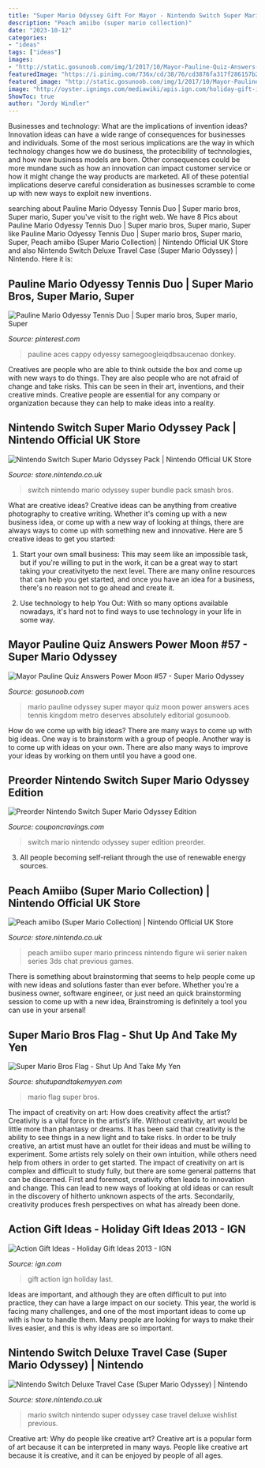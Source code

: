 ```yaml
---
title: "Super Mario Odyssey Gift For Mayor - Nintendo Switch Super Mario Odyssey Pack"
description: "Peach amiibo (super mario collection)"
date: "2023-10-12"
categories:
- "ideas"
tags: ["ideas"]
images:
- "http://static.gosunoob.com/img/1/2017/10/Mayor-Pauline-Quiz-Answers-Power-Moon-57-Super-Mario-Odyssey.jpg"
featuredImage: "https://i.pinimg.com/736x/cd/38/76/cd3876fa317f286157b2d4c2cc5794dc.jpg"
featured_image: "http://static.gosunoob.com/img/1/2017/10/Mayor-Pauline-Quiz-Answers-Power-Moon-57-Super-Mario-Odyssey.jpg"
image: "http://oyster.ignimgs.com/mediawiki/apis.ign.com/holiday-gift-ideas-2013/thumb/c/c9/HGGInline-Action.jpg/468px-HGGInline-Action.jpg"
ShowToc: true
author: "Jordy Windler"
---
```



Businesses and technology: What are the implications of invention ideas?
Innovation ideas can have a wide range of consequences for businesses and individuals. Some of the most serious implications are the way in which technology changes how we do business, the protecibility of technologies, and how new business models are born. Other consequences could be more mundane such as how an innovation can impact customer service or how it might change the way products are marketed. All of these potential implications deserve careful consideration as businesses scramble to come up with new ways to exploit new inventions.

	

		
searching about Pauline Mario Odyessy Tennis Duo | Super mario bros, Super mario, Super you've visit to the right web. We have 8 Pics about Pauline Mario Odyessy Tennis Duo | Super mario bros, Super mario, Super like Pauline Mario Odyessy Tennis Duo | Super mario bros, Super mario, Super, Peach amiibo (Super Mario Collection) | Nintendo Official UK Store and also Nintendo Switch Deluxe Travel Case (Super Mario Odyssey) | Nintendo. Here it is:
		
    
## Pauline Mario Odyessy Tennis Duo | Super Mario Bros, Super Mario, Super

<img loading=lazy src="https://i.pinimg.com/736x/cd/38/76/cd3876fa317f286157b2d4c2cc5794dc.jpg" onerror="this.onerror=null;this.src='https://tse1.mm.bing.net/th?id=OIP.28Usuz2KJDJ1E4shfUhAnwHaLp&amp;pid=15.1';" alt="Pauline Mario Odyessy Tennis Duo | Super mario bros, Super mario, Super">

_Source: pinterest.com_

>pauline aces cappy odyessy samegoogleiqdbsaucenao donkey. 

	

Creatives are people who are able to think outside the box and come up with new ways to do things. They are also people who are not afraid of change and take risks. This can be seen in their art, inventions, and their creative minds. Creative people are essential for any company or organization because they can help to make ideas into a reality.

    
## Nintendo Switch Super Mario Odyssey Pack | Nintendo Official UK Store

<img loading=lazy src="https://s2.thcdn.com/productimg/600/600/11927106-1054684195841922.jpg" onerror="this.onerror=null;this.src='https://tse1.mm.bing.net/th?id=OIP.GVCLJn6EQT5V3udJSoROnwHaHa&amp;pid=15.1';" alt="Nintendo Switch Super Mario Odyssey Pack | Nintendo Official UK Store">

_Source: store.nintendo.co.uk_

>switch nintendo mario odyssey super bundle pack smash bros. 

	

What are creative ideas?
Creative ideas can be anything from creative photography to creative writing. Whether it's coming up with a new business idea, or come up with a new way of looking at things, there are always ways to come up with something new and innovative. Here are 5 creative ideas to get you started: 
1) Start your own small business: This may seem like an impossible task, but if you're willing to put in the work, it can be a great way to start taking your creativityeto the next level. There are many online resources that can help you get started, and once you have an idea for a business, there's no reason not to go ahead and create it. 

2) Use technology to help You Out: With so many options available nowadays, it's hard not to find ways to use technology in your life in some way.

    
## Mayor Pauline Quiz Answers Power Moon #57 - Super Mario Odyssey

<img loading=lazy src="http://static.gosunoob.com/img/1/2017/10/Mayor-Pauline-Quiz-Answers-Power-Moon-57-Super-Mario-Odyssey.jpg" onerror="this.onerror=null;this.src='https://tse3.mm.bing.net/th?id=OIP.Rh3v3dCr19b_nqb3zmLfFAHaEM&amp;pid=15.1';" alt="Mayor Pauline Quiz Answers Power Moon #57 - Super Mario Odyssey">

_Source: gosunoob.com_

>mario pauline odyssey super mayor quiz moon power answers aces tennis kingdom metro deserves absolutely editorial gosunoob. 

	

How do we come up with big ideas?
There are many ways to come up with big ideas. One way is to brainstorm with a group of people. Another way is to come up with ideas on your own. There are also many ways to improve your ideas by working on them until you have a good one.

    
## Preorder Nintendo Switch Super Mario Odyssey Edition

<img loading=lazy src="https://couponcravings.com/wp-content/uploads/2017/10/Nintendo-Switch-Super-Mario-Odyssey-Edition-1024x626.jpg" onerror="this.onerror=null;this.src='https://tse3.mm.bing.net/th?id=OIP.xXVy-qALccbsOUsBDWGJYAHaEh&amp;pid=15.1';" alt="Preorder Nintendo Switch Super Mario Odyssey Edition">

_Source: couponcravings.com_

>switch mario nintendo odyssey super edition preorder. 

	

3. All people becoming self-reliant through the use of renewable energy sources. 

    
## Peach Amiibo (Super Mario Collection) | Nintendo Official UK Store

<img loading=lazy src="https://s3.thcdn.com/productimg/600/600/11072824-4974501627616178.jpg" onerror="this.onerror=null;this.src='https://tse3.mm.bing.net/th?id=OIP.J_S6NZDyPGDZl-hKU4mYEgHaHa&amp;pid=15.1';" alt="Peach amiibo (Super Mario Collection) | Nintendo Official UK Store">

_Source: store.nintendo.co.uk_

>peach amiibo super mario princess nintendo figure wii serier naken series 3ds chat previous games. 

	

There is something about brainstorming that seems to help people come up with new ideas and solutions faster than ever before. Whether you're a business owner, software engineer, or just need an quick brainstorming session to come up with a new idea, Brainstroming is definitely a tool you can use in your arsenal!

    
## Super Mario Bros Flag - Shut Up And Take My Yen

<img loading=lazy src="http://www.shutupandtakemyyen.com/wp-content/uploads/2016/09/Super-Mario-Bros-Flag-Copy-2-1024x539.jpg" onerror="this.onerror=null;this.src='https://tse1.mm.bing.net/th?id=OIP.i6M4uMX7h8BGTgsKNLjlkAHaD5&amp;pid=15.1';" alt="Super Mario Bros Flag - Shut Up And Take My Yen">

_Source: shutupandtakemyyen.com_

>mario flag super bros. 

	

The impact of creativity on art: How does creativity affect the artist?
Creativity is a vital force in the artist’s life. Without creativity, art would be little more than phantasy or dreams. It has been said that creativity is the ability to see things in a new light and to take risks. In order to be truly creative, an artist must have an outlet for their ideas and must be willing to experiment. Some artists rely solely on their own intuition, while others need help from others in order to get started. The impact of creativity on art is complex and difficult to study fully, but there are some general patterns that can be discerned. First and foremost, creativity often leads to innovation and change. This can lead to new ways of looking at old ideas or can result in the discovery of hitherto unknown aspects of the arts. Secondarily, creativity produces fresh perspectives on what has already been done.

    
## Action Gift Ideas - Holiday Gift Ideas 2013 - IGN

<img loading=lazy src="http://oyster.ignimgs.com/mediawiki/apis.ign.com/holiday-gift-ideas-2013/thumb/c/c9/HGGInline-Action.jpg/468px-HGGInline-Action.jpg" onerror="this.onerror=null;this.src='https://tse1.mm.bing.net/th?id=OIP.KwrYyvVrr0TNRuSgg6ESEwAAAA&amp;pid=15.1';" alt="Action Gift Ideas - Holiday Gift Ideas 2013 - IGN">

_Source: ign.com_

>gift action ign holiday last. 

	

Ideas are important, and although they are often difficult to put into practice, they can have a large impact on our society. This year, the world is facing many challenges, and one of the most important ideas to come up with is how to handle them. Many people are looking for ways to make their lives easier, and this is why ideas are so important.

    
## Nintendo Switch Deluxe Travel Case (Super Mario Odyssey) | Nintendo

<img loading=lazy src="https://s2.thcdn.com/productimg/600/600/11582611-1434528585619718.jpg" onerror="this.onerror=null;this.src='https://tse4.mm.bing.net/th?id=OIP.fkjJ1j7hFzqefLWp19SPRQHaHa&amp;pid=15.1';" alt="Nintendo Switch Deluxe Travel Case (Super Mario Odyssey) | Nintendo">

_Source: store.nintendo.co.uk_

>mario switch nintendo super odyssey case travel deluxe wishlist previous. 

	

Creative art: Why do people like creative art?
Creative art is a popular form of art because it can be interpreted in many ways. People like creative art because it is creative, and it can be enjoyed by people of all ages.

